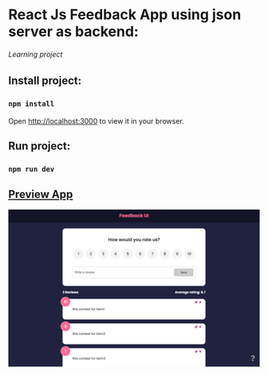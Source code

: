 # React Js Feedback App using json server as backend:
###### Learning project

## Install project:
### `npm install`
Open [http://localhost:3000](http://localhost:3000) to view it in your browser.
## Run project:
### `npm run dev`

## [Preview App](https://geo-feedback-react.netlify.app/)

![preview image](https://github.com/Georgefraiha/Feedback/blob/master/screenshots/1.png)


